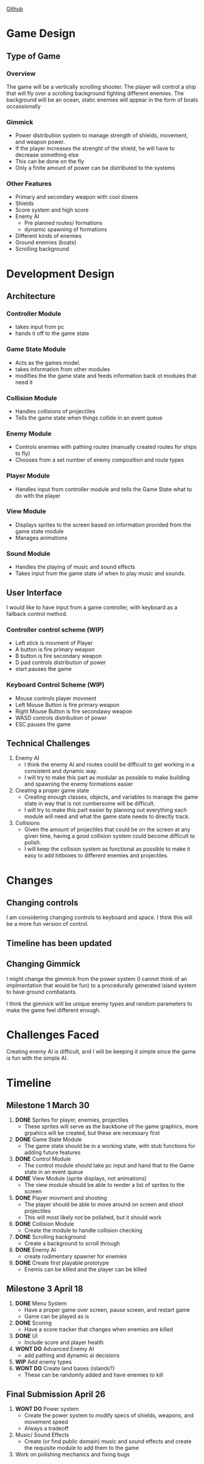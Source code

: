 [Github](https://github.com/PlayitLOUD73/skies-of-wrath)

# Game Design

## Type of Game

### Overview
The game will be a vertically scrolling shooter. The player will control a ship that will fly over a scrolling background fighting different enemies.
The background will be an ocean, static enemies will appear in the form of boats occassionally

### Gimmick
* Power distribution system to manage strength of shields, movement, and weapon power.
* If the player increases the strenght of the shield, he will have to decrease something else
* This can be done on the fly
* Only a finite amount of power can be distributed to the systems

### Other Features
* Primary and secondary weapon with cool downs
* Shields
* Score system and high score
* Enemy AI
    * Pre planned routes/ formations
    * dynamic spawning of formations
* Different kinds of enemies
* Ground enemies (boats)
* Scrolling background

# Development Design

## Architecture

### Controller Module
* takes input from pc
* hands it off to the game state

### Game State Module
* Acts as the games model.
* takes information from other modules
* modifies the the game state and feeds information back ot modules that need it

### Collision Module
* Handles collisions of projectiles
* Tells the game state when things collide in an event queue

### Enemy Module
* Controls enemies with pathing routes (manually created routes for ships to fly)
* Chooses from a set number of enemy composition and route types

### Player Module
* Handles input from controller module and tells the Game State what to do with the player

### View Module
* Displays sprites to the screen based on information provided from the game state module
* Manages animations

### Sound Module
* Handles the playing of music and sound effects
* Takes input from the game state of when to play music and sounds.

## User Interface
I would like to have input from a game controller, with keyboard as a fallback control method.

### Controller control scheme (WIP)
* Left stick is movment of Player
* A button is fire primary weapon
* B button is fire secondary weapon
* D pad controls distribution of power
* start pauses the game

### Keyboard Control Scheme (WIP)
* Mouse controls player movment
* Left Mouse Button is fire primary weapon
* Right Mouse Button is fire secondawy weapon
* WASD controls distribution of power
* ESC pauses the game

## Technical Challenges
1. Enemy AI
    * I think the enemy AI and routes could be difficult to get working in a consistent and dynamic way.
    * I will try to make this part as modular as possible to make building and spawning the enemy
formations easier
2. Creating a proper game state
    * Creating enough classes, objects, and variables to manage the game state in way that is not cumbersome will be difficult.
    * I will try to make this part easier by planning out everything each module will need and what the game state needs to directly track.
3. Collisions
    * Given the amount of projectiles that could be on the screen at any given time, having a good collision system could become difficult to polish.
    * I will keep the collision system as functional as possible to make it easy to add hitboxes to different enemies and projectiles.

# Changes

## Changing controls
I am considering changing controls to keyboard and space. I think this will be a more fun version of
control.

## Timeline has been updated

## Changing Gimmick
I might change the gimmick from the power system (I cannot think of an implmentation that would be
fun) to a procedurally generated island system to have ground combatants.

I think the gimmick will be unique enemy types and random parameters to make the game feel different enough. 

# Challenges Faced
Creating enemy AI is difficult, and I will be keeping it simple since the game is fun with the simple AI.

# Timeline

## Milestone 1 March 30
1. **DONE** Sprites for player, enemies, projectiles
    * These sprites will serve as the backbone of the game graphics, more grpahics will be created,
but these are necessary first
2. **DONE** Game State Module
    * The game state should be in a working state, with stub functions for adding future features
3. **DONE** Control Module
    * The control module should take pc input and hand that to the Game state in an event queue
4. **DONE** View Module (sprite displays, not animations)
    * The view module should be able to render a list of sprites to the screen
5. **DONE** Player movment and shooting
    * The player should be able to move around on screen and shoot projectiles
    * This will most likely not be polished, but it should work
6. **DONE** Collision Module
    * Create the module to handle collision checking
7. **DONE** Scrolling background
    * Create a background to scroll through
8. **DONE** Enemy AI
    * create rudimentary spawner for enemies
9. **DONE** Create first playable prototype
    * Enemis can be killed and the player can be killed

## Milestone 3 April 18
1. **DONE** Menu System
    * Have a proper game over screen, pause screen, and restart game
    * Game can be played as is
2. **DONE** Scoring
    * Have a score tracker that changes when enemies are killed
3. **DONE** UI
    * Include score and player health
3. **WONT DO** Advanced Enemy AI
    * add pathing and dynamic ai decisions
4. **WIP** Add enemy types
5. **WONT DO** Create land bases (islands?)
    * These can be randomly added and have enemies to kill

## Final Submission April 26
1. **WONT DO** Power system
    * Create the power system to modify specs of shields, weapons, and movement speed
    * Always a tradeoff
2. Music/ Sound Effects
    * Create (or find public domain) music and sound effects and create the requisite module to add them to the game
3. Work on polishing mechanics and fixing bugs

